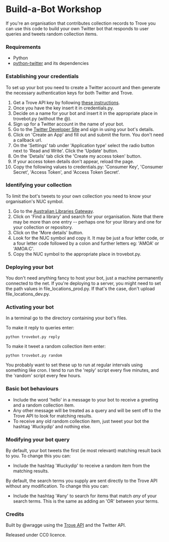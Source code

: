 Build-a-Bot Workshop
====================

If you're an organisation that contributes collection records to Trove you can use this code to build your own Twitter bot that responds to user queries and tweets random collection items.

### Requirements

* Python
* [python-twitter](https://github.com/bear/python-twitter) and its dependencies

### Establishing your credentials

To set up your bot you need to create a Twitter account and then generate the necessary authentication keys for both Twitter and Trove.

1. Get a Trove API key by following [these instructions](http://trove.nla.gov.au/general/api).
2. Once you have the key insert it in credentials.py.
3. Decide on a name for your bot and insert it in the appropriate place in trovebot.py (without the @).
4. Sign up for a Twitter account in the name of your bot.
5. Go to the [Twitter Developer Site](https://dev.twitter.com/) and sign in using your bot's details.
6. Click on 'Create an App' and fill out and submit the form. You don't need a callback url.
7. On the 'Settings' tab under 'Application type' select the radio button next to 'Read and Write'. Click the 'Update' button.
8. On the 'Details' tab click the 'Create my access token' button.
9. If your access token details don't appear, reload the page.
10. Copy the following values to credentials.py: 'Consumer Key', 'Consumer Secret', 'Access Token', and 'Access Token Secret'.

### Identifying your collection

To limit the bot's tweets to your own collection you need to know your organisation's NUC symbol.

1. Go to the [Australian Libraries Gateway](http://www.nla.gov.au/libraries/index.html).
2. Click on 'Find a library' and search for your organisation. Note that there may be more than one entry -- perhaps one for your library and one for your collection or repository.
3. Click on the 'More details' button.
4. Look for the NUC symbol and copy it. It may be just a four letter code, or a four letter code followed by a colon and further letters eg: 'AMOA' or 'AMOA:C'.
5. Copy the NUC symbol to the appropriate place in trovebot.py.

### Deploying your bot

You don't need anything fancy to host your bot, just a machine permanently connected to the net. If you're deploying to a server, you might need to set the path values in file_locations_prod.py. If that's the case, don't upload file_locations_dev.py.

### Activating your bot

In a terminal go to the directory containing your bot's files.

To make it reply to queries enter:

    python trovebot.py reply

To make it tweet a random collection item enter:

    python trovebot.py random

You probably want to set these up to run at regular intervals using something like cron. I tend to run the 'reply' script every five minutes, and the 'random' script every few hours.

### Basic bot behaviours

* Include the word 'hello' in a message to your bot to receive a greeting and a random collection item.
* Any other message will be treated as a query and will be sent off to the Trove API to look for matching results.
* To receive any old random collection item, just tweet your bot the hashtag '#luckydip' and nothing else.

### Modifying your bot query

By default, your bot tweets the first (ie most relevant) matching result back to you. To change this you can:

* Include the hashtag '#luckydip' to receive a random item from the matching results.

By default, the search terms you supply are sent directly to the Trove API without any modification. To change this you can:

* Include the hashtag '#any' to search for items that match *any* of your search terms. This is the same as adding an 'OR' between your terms.

### Credits

Built by @wragge using the [Trove API](http://trove.nla.gov.au/general/api) and the Twitter API.

Released under CC0 licence.
